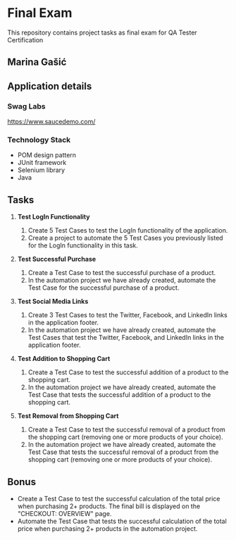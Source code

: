 # Final Exam
This repository contains project tasks as final exam for QA Tester Certification

## Marina Gašić

## Application details
### **Swag Labs**

https://www.saucedemo.com/
### Technology Stack
* POM design pattern
* JUnit framework
* Selenium library
* Java

## Tasks

1. **Test LogIn Functionality**
    1. Create 5 Test Cases to test the LogIn functionality of the application.
    2. Create a project to automate the 5 Test Cases you previously listed for the LogIn functionality in this task.

2. **Test Successful Purchase**
    1. Create a Test Case to test the successful purchase of a product.
    2. In the automation project we have already created, automate the Test Case for the successful purchase of a product.

3. **Test Social Media Links**
    1. Create 3 Test Cases to test the Twitter, Facebook, and LinkedIn links in the application footer.
    2. In the automation project we have already created, automate the Test Cases that test the Twitter, Facebook, and LinkedIn links in the application footer.

4. **Test Addition to Shopping Cart**
    1. Create a Test Case to test the successful addition of a product to the shopping cart.
    2. In the automation project we have already created, automate the Test Case that tests the successful addition of a product to the shopping cart.

5. **Test Removal from Shopping Cart**
    1. Create a Test Case to test the successful removal of a product from the shopping cart (removing one or more products of your choice).
    2. In the automation project we have already created, automate the Test Case that tests the successful removal of a product from the shopping cart (removing one or more products of your choice).

## Bonus

- Create a Test Case to test the successful calculation of the total price when purchasing 2+ products. The final bill is displayed on the "CHECKOUT: OVERVIEW" page.
- Automate the Test Case that tests the successful calculation of the total price when purchasing 2+ products in the automation project.
